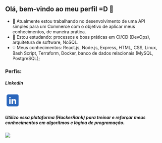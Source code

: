 ## Olá, bem-vindo ao meu perfil =D 👋

- 🔭 Atualmente estou trabalhando no desenvolvimento de uma API simples para um Commerce com o objetivo de aplicar meus conhecimentos, de maneira prática.
- 🌱 Estou estudando: processos e boas práticas em CI/CD (DevOps), arquitetura de software, NoSQL.
- 💡 Meus conhecimentos: React.js, Node.js, Express, HTML, CSS, Linux, Bash Script, Terraform, Docker, banco de dados relacionais (MySQL, PostgreSQL);


### Perfis:

<div>
<h5> LinkedIn </h5>
<a href="https://www.linkedin.com/in/gustavo-sm" target="_blank"><img src="https://raw.githubusercontent.com/gus-sm/gus-sm/master/linkedin_logo.png" target="_blank" width="48" heigth = "48"></a> <br>

 
 <h5> Utilizo essa plataforma (HackerRank) para treinar e reforçar meus conhecimentos em algoritmos e lógica de programação. </h5>
<a href="https://www.hackerrank.com/gustavo1sad" target="_blank">
 <img src="https://raw.githubusercontent.com/gus-sm/gus-sm-profile/master/HackerRank-Icon.jpg" target="_blank" width="48" heigth = "48">
</a> 
</div>


